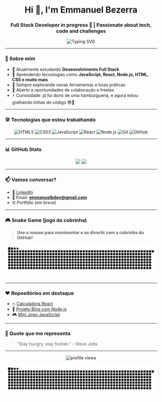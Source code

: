 <h1 align="center">Hi 👋, I'm Emmanuel Bezerra</h1>
<h3 align="center">Full Stack Developer in progress 🚀 | Passionate about tech, code and challenges</h3>

<p align="center">
  <img src="https://readme-typing-svg.herokuapp.com?font=Fira+Code&duration=3000&pause=1000&center=true&vCenter=true&width=435&lines=Transformando+ideias+em+solu%C3%A7%C3%B5es!;Coding+my+way+to+the+future...;Sempre+aprendendo+algo+novo!+%F0%9F%93%9A" alt="Typing SVG" />
</p>

---

### 🚀 Sobre mim

- 🔭 Atualmente estudando **Desenvolvimento Full Stack**
- 🌱 Aprendendo tecnologias como **JavaScript, React, Node.js, HTML, CSS e muito mais**
- 🧠 Sempre explorando novas ferramentas e boas práticas
- 💼 Aberto a oportunidades de colaboração e freelas
- ⚡ Curiosidade: já fui dono de uma hamburgueria, e agora estou grelhando linhas de código 😎🍔

---

### 🛠️ Tecnologias que estou trabalhando

<div align="center">
  <img src="https://cdn.jsdelivr.net/gh/devicons/devicon/icons/html5/html5-original.svg" width="40px" title="HTML5" />
  <img src="https://cdn.jsdelivr.net/gh/devicons/devicon/icons/css3/css3-original.svg" width="40px" title="CSS3" />
  <img src="https://cdn.jsdelivr.net/gh/devicons/devicon/icons/javascript/javascript-original.svg" width="40px" title="JavaScript" />
  <img src="https://cdn.jsdelivr.net/gh/devicons/devicon/icons/react/react-original.svg" width="40px" title="React" />
  <img src="https://cdn.jsdelivr.net/gh/devicons/devicon/icons/nodejs/nodejs-original.svg" width="40px" title="Node.js" />
  <img src="https://cdn.jsdelivr.net/gh/devicons/devicon/icons/git/git-original.svg" width="40px" title="Git" />
  <img src="https://cdn.jsdelivr.net/gh/devicons/devicon/icons/github/github-original.svg" width="40px" title="GitHub" />
</div>

---

### 📊 GitHub Stats

<div align="center">
  <img height="180em" src="https://github-readme-stats.vercel.app/api?username=emmanuelbezerradev&show_icons=true&theme=radical&include_all_commits=true&count_private=true"/>
  <img height="180em" src="https://github-readme-stats.vercel.app/api/top-langs/?username=emmanuelbezerradev&layout=compact&langs_count=7&theme=radical"/>
</div>

---

### 📫 Vamos conversar?

- 💼 [LinkedIn](https://www.linkedin.com/in/emmanuelbezerradev/)  
- 📧 Email: **emmanuelbdev@gmail.com**  
- 🌐 Portfólio (em breve)

---

### 🎮 Snake Game (jogo da cobrinha)

> **Use o mouse para movimentar e se divertir com a cobrinha do GitHub!**

<p align="center">
  <img src="https://github.com/emmanuelbezerradev/emmanuelbezerradev/raw/output/github-contribution-grid-snake.svg" alt="snake gif" />
</p>

---

### ❤️ Repositórios em destaque

- 🔥 [Calculadora React](https://github.com/emmanuelbezerradev/calculadora-react)
- 📝 [Projeto Blog com Node.js](https://github.com/emmanuelbezerradev/blog-nodejs)
- 🎮 [Mini Jogo JavaScript](https://github.com/emmanuelbezerradev/mini-jogo-js)

---

### 🧠 Quote que me representa

> "Stay hungry, stay foolish." – Steve Jobs

---

<p align="center">
  <img src="https://komarev.com/ghpvc/?username=emmanuelbezerradev&style=for-the-badge&color=red" alt="profile views" />
</p>

<p align="center">
  <img src="https://raw.githubusercontent.com/emmanuelbezerradev/emmanuelbezerradev/output/github-contribution-grid-snake.svg" alt="snake animation" />
</p>
